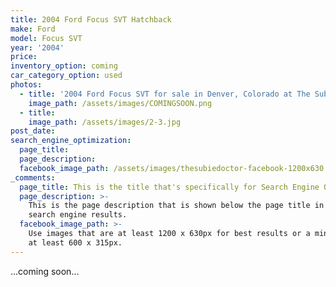 ```yaml
---
title: 2004 Ford Focus SVT Hatchback
make: Ford
model: Focus SVT
year: '2004'
price:
inventory_option: coming
car_category_option: used
photos:
  - title: '2004 Ford Focus SVT for sale in Denver, Colorado at The Subie Doctor'
    image_path: /assets/images/COMINGSOON.png
  - title:
    image_path: /assets/images/2-3.jpg
post_date:
search_engine_optimization:
  page_title:
  page_description:
  facebook_image_path: /assets/images/thesubiedoctor-facebook-1200x630.png
_comments:
  page_title: This is the title that's specifically for Search Engine Optimization.
  page_description: >-
    This is the page description that is shown below the page title in the
    search engine results.
  facebook_image_path: >-
    Use images that are at least 1200 x 630px for best results or a minimum of
    at least 600 x 315px.
---
```



…coming soon…